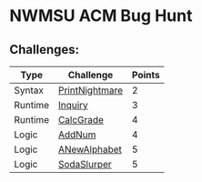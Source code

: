 # NWMSU ACM Bug Hunt
## Challenges: 
|  **Type**  |  **Challenge**  |  **Points**  |
|---|---|---|
|  Syntax  |  [PrintNightmare](printNightmare.md)  |  2  |
|  Runtime  |  [Inquiry](inquiry.md)  |  3  | 
|  Runtime  |  [CalcGrade](CalcGrade.md)  |  4  |
|  Logic  |  [AddNum](addNum.md)  |  4  |
|  Logic  |  [ANewAlphabet](anewalphabet.md)  |  5  |
|  Logic  |  [SodaSlurper](sodaslurper.md)  |  5  |
